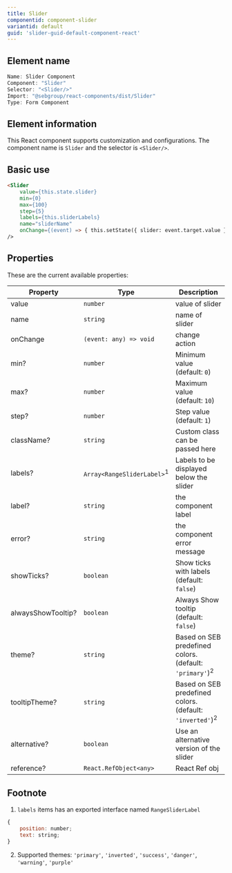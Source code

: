 ```yaml
---
title: Slider
componentid: component-slider
variantid: default
guid: 'slider-guid-default-component-react'
---
```


## Element name
```javascript
Name: Slider Component
Component: "Slider"
Selector: "<Slider/>"
Import: "@sebgroup/react-components/dist/Slider"
Type: Form Component
```

## Element information 
This React component supports customization and configurations. The component name is `Slider` and the selector is `<Slider/>`.

## Basic use
```html
<Slider
    value={this.state.slider}
    min={0}
    max={100}
    step={5}
    labels={this.sliderLabels}
    name="sliderName"
    onChange={(event) => { this.setState({ slider: event.target.value }); }}
/>
```

## Properties
These are the current available properties:

| Property           | Type                                  | Description                                                          |
| ------------------ | ------------------------------------- | ------------------------------------------------------------------- |
| value              | `number`                              | value of slider                                                     |
| name               | `string`                              | name of slider                                                      |
| onChange           | `(event: any) => void`                | change action                                                       |
| min?               | `number`                              | Minimum value (default: `0`)                                        |
| max?               | `number`                              | Maximum value (default: `10`)                                       |
| step?              | `number`                              | Step value (default: `1`)                                           |
| className?         | `string`                              | Custom class can be passed here                                     |
| labels?            | `Array<RangeSliderLabel>`<sup>1</sup> | Labels to be displayed below the slider                             |
| label?             | `string`                              | the component label                                                 |
| error?             | `string`                              | the component error message                                         |
| showTicks?         | `boolean`                             | Show ticks with labels (default: `false`)                           |
| alwaysShowTooltip? | `boolean`                             | Always Show tooltip (default: `false`)                              |
| theme?             | `string`                              | Based on SEB predefined colors. (default: `'primary'`)<sup>2</sup>  |
| tooltipTheme?      | `string`                              | Based on SEB predefined colors. (default: `'inverted'`)<sup>2</sup> |
| alternative?       | `boolean`                             | Use an alternative version of the slider                            |
| reference?               | `React.RefObject<any>`                | React Ref obj                                                       |


## Footnote
1. `labels` items has an exported interface named `RangeSliderLabel`
```javascript
{
    position: number;
    text: string;
}
```
2. Supported themes: `'primary'`, `'inverted'`, `'success'`, `'danger'`, `'warning'`, `'purple'`
   